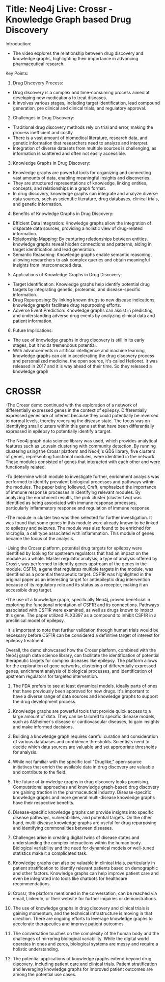 # Title: Neo4j Live: Crossr - Knowledge Graph based Drug Discovery

Introduction:
- The video explores the relationship between drug discovery and knowledge graphs, highlighting their importance in advancing pharmaceutical research.

Key Points:

1. Drug Discovery Process:
- Drug discovery is a complex and time-consuming process aimed at developing new medications to treat diseases.
- It involves various stages, including target identification, lead compound generation, pre clinical and clinical trials, and regulatory approval.

2. Challenges in Drug Discovery:
- Traditional drug discovery methods rely on trial and error, making the process inefficient and costly.
- There is a vast amount of biomedical literature, research data, and genetic information that researchers need to analyze and interpret.
- Integration of diverse datasets from multiple sources is challenging, as information is scattered and often not easily accessible.

3. Knowledge Graphs in Drug Discovery:
- Knowledge graphs are powerful tools for organizing and connecting vast amounts of data, enabling meaningful insights and discoveries.
- They are structured representations of knowledge, linking entities, concepts, and relationships in a graph format.
- In drug discovery, knowledge graphs can integrate and analyze diverse data sources, such as scientific literature, drug databases, clinical trials, and genetic information.

4. Benefits of Knowledge Graphs in Drug Discovery:
- Efficient Data Integration: Knowledge graphs allow the integration of disparate data sources, providing a holistic view of drug-related information.
- Relationship Mapping: By capturing relationships between entities, knowledge graphs reveal hidden connections and patterns, aiding in target identification and lead generation.
- Semantic Reasoning: Knowledge graphs enable semantic reasoning, allowing researchers to ask complex queries and obtain meaningful insights from interconnected data.

5. Applications of Knowledge Graphs in Drug Discovery:
- Target Identification: Knowledge graphs help identify potential drug targets by integrating genetic, proteomic, and disease-specific information.
- Drug Repurposing: By linking known drugs to new disease indications, knowledge graphs facilitate drug repurposing efforts.
- Adverse Event Prediction: Knowledge graphs can assist in predicting and understanding adverse drug events by analyzing clinical data and patient information.

6. Future Implications:
- The use of knowledge graphs in drug discovery is still in its early stages, but it holds tremendous potential.
- With advancements in artificial intelligence and machine learning, knowledge graphs can aid in accelerating the drug discovery process and personalized medicine.
the open source, it's called Hetionet. It was released in 2017
and it is way ahead of their time. So they released a knowledge graph

# CROSSR
-The Crossr demo continued with the exploration of a network of differentially expressed genes in the context of epilepsy. Differentially expressed genes are of interest because they could potentially be reversed to normal levels, thereby reversing the disease state. The focus was on identifying small clusters within this gene set that have been differentially expressed in epilepsy to potentially identify a target.

-The Neo4j graph data science library was used, which provides analytical features such as Louvain clustering with community detection. By running clustering using the Crossr platform and Neo4j's GDS library, five clusters of genes, representing functional modules, were identified in the network. These modules consisted of genes that interacted with each other and were functionally related.

-To determine which module to investigate further, enrichment analysis was performed to identify prevalent biological processes and pathways within the modules. The paper being followed, Craft, emphasized the importance of immune response processes in identifying relevant modules. By analyzing the enrichment results, the pink cluster (cluster two) was identified as being associated with immune response processes, particularly inflammatory response and regulation of immune response.

-The module in cluster two was then selected for further investigation. It was found that some genes in this module were already known to be linked to epilepsy and seizures. The module was also found to be enriched for microglia, a cell type associated with inflammation. This module of genes became the focus of the analysis.

-Using the Crossr platform, potential drug targets for epilepsy were identified by looking for upstream regulators that had an impact on the module as a whole. Master regulator analysis, a type of analysis offered by Crossr, was performed to identify genes upstream of the genes in the module. CSF1R, a gene that regulates multiple targets in the module, was identified as a potential therapeutic target. CSF1R was highlighted in the original paper as an interesting target for antiepileptic drug intervention because of its regulatory role and its status as a receptor, making it an accessible drug target.

-The use of a knowledge graph, specifically Neo4j, proved beneficial in exploring the functional orientation of CSF1R and its connections. Pathways associated with CSF1R were examined, as well as drugs known to impact this gene. The paper utilized PLX3397 as a compound to inhibit CSF1R in a preclinical model of epilepsy.

-It is important to note that further validation through human trials would be necessary before CSF1R can be considered a definitive target of interest for epilepsy treatment.

Overall, the demo showcased how the Crossr platform, combined with the Neo4j graph data science library, can facilitate the identification of potential therapeutic targets for complex diseases like epilepsy. The platform allows for the exploration of gene networks, clustering of differentially expressed genes, enrichment analysis of biological processes, and identification of upstream regulators for targeted intervention.

1. The FDA prefers to see at least dynamical models, ideally parts of ones that have previously been approved for new drugs. It's important to have a diverse range of data sources and knowledge graphs to support the drug development process.

2. Knowledge graphs are powerful tools that provide quick access to a large amount of data. They can be tailored to specific disease models, such as Alzheimer's disease or cardiovascular diseases, to gain insights and make informed decisions.

3. Building a knowledge graph requires careful curation and consideration of various databases and confidence thresholds. Scientists need to decide which data sources are valuable and set appropriate thresholds for analysis.

4. While not familiar with the specific tool "Druglike," open-source initiatives that enrich the available data in drug discovery are valuable and contribute to the field.

5. The future of knowledge graphs in drug discovery looks promising. Computational approaches and knowledge graph-based drug discovery are gaining traction in the pharmaceutical industry. Disease-specific knowledge graphs and more general multi-disease knowledge graphs have their respective benefits.

6. Disease-specific knowledge graphs can provide insights into specific disease pathways, vulnerabilities, and potential targets. On the other hand, multi-disease knowledge graphs are useful for drug repurposing and identifying commonalities between diseases.

7. Challenges arise in creating digital twins of disease states and understanding the complex interactions within the human body. Biological variability and the need for dynamical models or well-tuned statistics make it a complicated task.

8. Knowledge graphs can also be valuable in clinical trials, particularly in patient stratification to identify relevant patients based on demographic and other factors. Knowledge graphs can help improve patient care and even be integrated into tools like chatbots for healthcare recommendations.

9. Crossr, the platform mentioned in the conversation, can be reached via email, LinkedIn, or their website for further inquiries or demonstrations.

10. The use of knowledge graphs in drug discovery and clinical trials is gaining momentum, and the technical infrastructure is moving in that direction. There are ongoing efforts to leverage knowledge graphs to accelerate therapeutics and improve patient outcomes.

11. The conversation touches on the complexity of the human body and the challenges of mirroring biological variability. While the digital world operates in ones and zeros, biological systems are messy and require a holistic understanding.

12. The potential applications of knowledge graphs extend beyond drug discovery, including patient care and clinical trials. Patient stratification and leveraging knowledge graphs for improved patient outcomes are among the potential use cases.